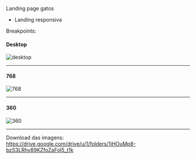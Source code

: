 Landing page gatos

- Landing responsiva

Breakpoints:

#### Desktop
![desktop](https://ptonella.github.io/reprograma/turma-5/aula-3/img/desktop.png)

***

#### 768
![768](https://ptonella.github.io/reprograma/turma-5/aula-3/img/768.png)

***


#### 360
![360](https://ptonella.github.io/reprograma/turma-5/aula-3/img/360.png)

***


Download das imagens: https://drive.google.com/drive/u/1/folders/1iHOuMp8-bzS3LRhy89KZfoZaFoI5_t1k
